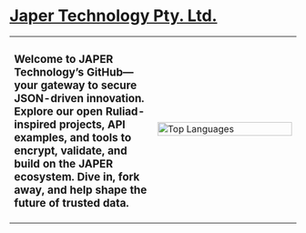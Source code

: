 # [Japer Technology Pty. Ltd.](https://www.japer.technology)

<table>
  <tr>
    <td width="50%" valign="top">
      <h3>Welcome to JAPER Technology’s GitHub—your gateway to secure JSON-driven innovation. Explore our open Ruliad-inspired projects, API examples, and tools to encrypt, validate, and build on the JAPER ecosystem. Dive in, fork away, and help shape the future of trusted data.</h3>
    </td>
    <td width="50%">
      <img src="https://github-readme-stats.vercel.app/api/top-langs/?username=japertechnology&layout=compact" alt="Top Languages" width="100%">
    </td>
  </tr>
</table>
